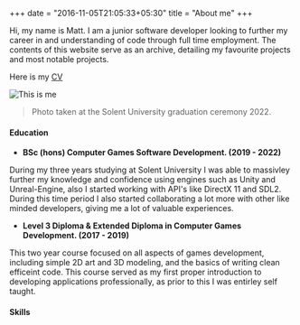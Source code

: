 +++
date = "2016-11-05T21:05:33+05:30"
title = "About me"
+++


Hi, my name is Matt. I am a junior software developer looking to further my career in and understanding of code through full time employment. The contents of this website serve as an archive, detailing my favourite projects and most notable projects.

Here is my [CV](/localfiles/CV-Test.pdf)

![This is me][1]

> Photo taken at the Solent University graduation ceremony 2022.


#### Education

* **BSc (hons) Computer Games Software Development. (2019 - 2022)**

During my three years studying at Solent University I was able to massivley further my knowledge and confidence using engines such as Unity and Unreal-Engine, also I started working with API's like DirectX 11 and SDL2. During this time period I also started collaborating a lot more with other like minded developers, giving me a lot of valuable experiences.

* **Level 3 Diploma & Extended Diploma in Computer Games Development. (2017 - 2019)**

This two year course focused on all aspects of games development, including simple 2D art and 3D modeling, and the basics of writing clean efficeint code. This course served as my first proper introduction to developing applications professionally, as prior to this I was entirley self taught. 


#### Skills






[1]: /img/about.jpg


